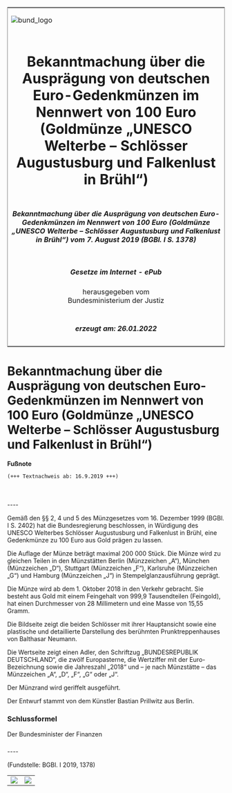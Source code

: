 <span id="DECKBLATT.html"></span>

<table border="0" frame="border" width="100%">

<tr valign="top">

<td align="left">

![bund\_logo](BfJ_2021_Web_de_de.gif)

</td>

<td align="right">

 

</td>

</tr>

<tr align="center" valign="middle">

<td colspan="2">

# Bekanntmachung über die Ausprägung von deutschen Euro-Gedenkmünzen im Nennwert von 100 Euro (Goldmünze „UNESCO Welterbe – Schlösser Augustusburg und Falkenlust in Brühl“)

</td>

</tr>

<tr align="center" valign="middle">

<td colspan="2">

##### Bekanntmachung über die Ausprägung von deutschen Euro-Gedenkmünzen im Nennwert von 100 Euro (Goldmünze „UNESCO Welterbe – Schlösser Augustusburg und Falkenlust in Brühl“) vom 7. August 2019 (BGBl. I S. 1378)

</td>

</tr>

<tr align="center" valign="middle">

<td colspan="2">

  
  

##### Gesetze im Internet - ePub  
  
herausgegeben vom  
Bundesministerium der Justiz

</td>

</tr>

<tr align="center" valign="bottom">

<td colspan="2">

  
  

##### erzeugt am: 26.01.2022

</td>

</tr>

</table>

<span id="BJNR137800019.html"></span>

# Bekanntmachung über die Ausprägung von deutschen Euro-Gedenkmünzen im Nennwert von 100 Euro (Goldmünze „UNESCO Welterbe – Schlösser Augustusburg und Falkenlust in Brühl“)

<div>

  
**Fußnote**

<div class="jnhtml">

<div>

<div class="jurAbsatz">

  

``` 
(+++ Textnachweis ab: 16.9.2019 +++)

 
```

</div>

</div>

</div>

</div>

<span id="BJNR137800019BJNE000100000.html"></span>

###   
\----

<div>

<div class="jnhtml">

<div>

<div class="jurAbsatz">

Gemäß den §§ 2, 4 und 5 des Münzgesetzes vom 16. Dezember 1999 (BGBl. I
S. 2402) hat die Bundesregierung beschlossen, in Würdigung des UNESCO
Welterbes Schlösser Augustusburg und Falkenlust in Brühl, eine
Gedenkmünze zu 100 Euro aus Gold prägen zu lassen.

</div>

<div class="jurAbsatz">

Die Auflage der Münze beträgt maximal 200 000 Stück. Die Münze wird zu
gleichen Teilen in den Münzstätten Berlin (Münzzeichen „A“), München
(Münzzeichen „D“), Stuttgart (Münzzeichen „F“), Karlsruhe (Münzzeichen
„G“) und Hamburg (Münzzeichen „J“) in Stempelglanzausführung geprägt.

</div>

<div class="jurAbsatz">

Die Münze wird ab dem 1. Oktober 2018 in den Verkehr gebracht. Sie
besteht aus Gold mit einem Feingehalt von 999,9 Tausendteilen
(Feingold), hat einen Durchmesser von 28 Millimetern und eine Masse von
15,55 Gramm.

</div>

<div class="jurAbsatz">

Die Bildseite zeigt die beiden Schlösser mit ihrer Hauptansicht sowie
eine plastische und detaillierte Darstellung des berühmten
Prunktreppenhauses von Balthasar Neumann.

</div>

<div class="jurAbsatz">

Die Wertseite zeigt einen Adler, den Schriftzug „BUNDESREPUBLIK
DEUTSCHLAND“, die zwölf Europasterne, die Wertziffer mit der
Euro-Bezeichnung sowie die Jahreszahl „2018“ und – je nach Münzstätte –
das Münzzeichen „A“, „D“, „F“, „G“ oder „J“.

</div>

<div class="jurAbsatz">

Der Münzrand wird geriffelt ausgeführt.

</div>

<div class="jurAbsatz">

Der Entwurf stammt von dem Künstler Bastian Prillwitz aus Berlin.

</div>

</div>

</div>

</div>

<span id="BJNR137800019BJNE000200000.html"></span>

### Schlussformel  

<div>

<div class="jnhtml">

<div>

<div class="jurAbsatz">

<span class="SP">Der Bundesminister der Finanzen</span>

</div>

</div>

</div>

</div>

<span id="BJNR137800019BJNE000300000.html"></span>

###   
\----

<div>

<div class="jnhtml">

<div>

<div class="jurAbsatz">

<div class="kommentar_Fundstelle">

(Fundstelle: BGBl. I 2019, 1378)

</div>

</div>

  

|                                   |                                   |
| :-------------------------------: | :-------------------------------: |
| ![](bgbl1_2019_j1378-1_0010.jpeg) | ![](bgbl1_2019_j1378-1_0020.jpeg) |

</div>

</div>

</div>
